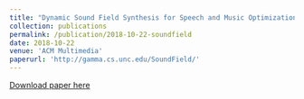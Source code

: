 ```yaml
---
title: "Dynamic Sound Field Synthesis for Speech and Music Optimization"
collection: publications
permalink: /publication/2018-10-22-soundfield
date: 2018-10-22
venue: 'ACM Multimedia'
paperurl: 'http://gamma.cs.unc.edu/SoundField/'
---
```


<a href='http://gamma.cs.unc.edu/SoundField/'>Download paper here</a>
